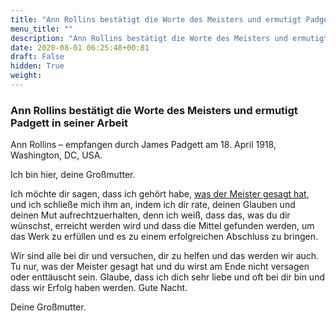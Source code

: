```yaml
---
title: "Ann Rollins bestätigt die Worte des Meisters und ermutigt Padgett in seiner Arbeit"
menu_title: ""
description: "Ann Rollins bestätigt die Worte des Meisters und ermutigt Padgett in seiner Arbeit"
date: 2020-08-01 06:25:48+00:81
draft: False
hidden: True
weight:
---
```

### Ann Rollins bestätigt die Worte des Meisters und ermutigt Padgett in seiner Arbeit

Ann Rollins – empfangen durch James Padgett am 18. April 1918, Washington, DC, USA.

Ich bin hier, deine Großmutter.

Ich möchte dir sagen, dass ich gehört habe, [was der Meister gesagt hat](/padgett-botschaften/padgett-botschaften-in-reihenfolge-des-datums/padgett-botschaften-1918/erneut-gelingt-es-jesus-nicht-eine-botschaft-zu-schreiben-jep-jesus-18-april-1918/), und ich schließe mich ihm an, indem ich dir rate, deinen Glauben und deinen Mut aufrechtzuerhalten, denn ich weiß, dass das, was du dir wünschst, erreicht werden wird und dass die Mittel gefunden werden, um das Werk zu erfüllen und es zu einem erfolgreichen Abschluss zu bringen.

Wir sind alle bei dir und versuchen, dir zu helfen und das werden wir auch. Tu nur, was der Meister gesagt hat und du wirst am Ende nicht versagen oder enttäuscht sein. Glaube, dass ich dich sehr liebe und oft bei dir bin und dass wir Erfolg haben werden. Gute Nacht.

Deine Großmutter.
